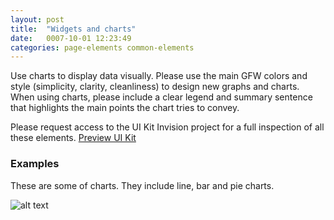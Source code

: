 ```yaml
---
layout: post
title:  "Widgets and charts"
date:   0007-10-01 12:23:49
categories: page-elements common-elements
---
```


Use charts to display data visually. Please use the main GFW colors and style (simplicity, clarity, cleanliness) to design new graphs and charts. When using charts, please include a clear legend and summary sentence that highlights the main points the chart tries to convey.

  <div class="advice">
  <p class="advice_content">Please request access to the UI Kit Invision project for a full inspection of all these elements.  <a class="btn btn--download" href="https://invis.io/82QPKXD964H">Preview UI Kit</a></p>
</div>

### Examples

These are some of charts. They include line, bar and pie charts.

![alt text][charts]




[charts]: /gfw-style-guides/images/posts/common-elements/charts/10-01-charts.png "GFW widgets and charts"

